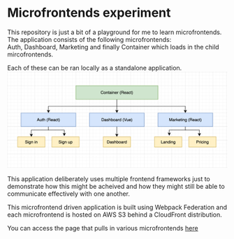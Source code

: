 # Microfrontends experiment

This repository is just a bit of a playground for me to learn microfrontends. The application consists of the following microfrontends:  
Auth, Dashboard, Marketing and finally Container which loads in the child mircofrontends.

Each of these can be ran locally as a standalone application.
![architecture diagream](images/architecture-diagram.png)

This application deliberately uses multiple frontend frameworks just to demonstrate how this might be acheived and how they might still be able to communicate
effectively with one another.

This microfrontend driven application is built using Webpack Federation and each microfrontend is hosted on AWS S3 behind a CloudFront distribution.

You can access the page that pulls in various microfrontends [here](https://dgaa7jcf57j0d.cloudfront.net/)

